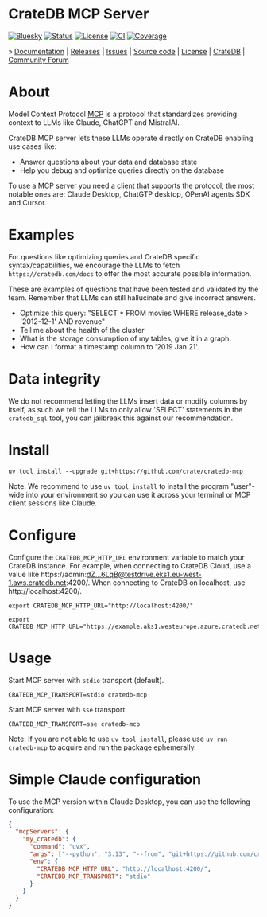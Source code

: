 # CrateDB MCP Server

[![Bluesky][badge-bluesky]][target-bluesky]
[![Status][badge-status]][target-project]
[![License][badge-license]][target-license]
[![CI][badge-ci]][project-ci]
[![Coverage][badge-coverage]][project-coverage]

» [Documentation]
| [Releases]
| [Issues]
| [Source code]
| [License]
| [CrateDB]
| [Community Forum]

# About
Model Context Protocol [MCP](https://modelcontextprotocol.io/introduction) is a protocol that standardizes providing
context to LLMs like Claude, ChatGPT and MistralAI.

CrateDB MCP server lets these LLMs operate directly on CrateDB enabling use cases like:

- Answer questions about your data and database state
- Help you debug and optimize queries directly on the database

To use a MCP server you need a [client that supports] the protocol, the most notable ones are:
Claude Desktop, ChatGTP desktop, OPenAI agents SDK and Cursor.

# Examples
For questions like optimizing queries and CrateDB specific syntax/capabilities, we encourage the
LLMs to fetch `https://cratedb.com/docs` to offer the most accurate possible information.

These are examples of questions that have been tested and validated by the team. Remember that
LLMs can still hallucinate and give incorrect answers.

* Optimize this query: "SELECT * FROM movies WHERE release_date > '2012-12-1' AND revenue"
* Tell me about the health of the cluster
* What is the storage consumption of my tables, give it in a graph.
* How can I format a timestamp column to '2019 Jan 21'.

# Data integrity
We do not recommend letting the LLMs insert data or modify columns by itself, as such we tell the
LLMs to only allow 'SELECT' statements in the `cratedb_sql` tool, you can jailbreak this against
our recommendation.

# Install
```shell
uv tool install --upgrade git+https://github.com/crate/cratedb-mcp
```
Note: We recommend to use `uv tool install` to install the program "user"-wide
into your environment so you can use it across your terminal or MCP client
sessions like Claude.

# Configure

Configure the `CRATEDB_MCP_HTTP_URL` environment variable to match your CrateDB instance.
For example, when connecting to CrateDB Cloud, use a value like
https://admin:dZ...6LqB@testdrive.eks1.eu-west-1.aws.cratedb.net:4200/.
When connecting to CrateDB on localhost, use http://localhost:4200/.
```shell
export CRATEDB_MCP_HTTP_URL="http://localhost:4200/"
```
```shell
export CRATEDB_MCP_HTTP_URL="https://example.aks1.westeurope.azure.cratedb.net:4200"
```

# Usage
Start MCP server with `stdio` transport (default).
```shell
CRATEDB_MCP_TRANSPORT=stdio cratedb-mcp
```
Start MCP server with `sse` transport.
```shell
CRATEDB_MCP_TRANSPORT=sse cratedb-mcp
```
Note: If you are not able to use `uv tool install`, please use
`uv run cratedb-mcp` to acquire and run the package ephemerally.

# Simple Claude configuration
To use the MCP version within Claude Desktop, you can use the following configuration:

```json
{
  "mcpServers": {
    "my_cratedb": {
      "command": "uvx",
      "args": ["--python", "3.13", "--from", "git+https://github.com/crate/cratedb-mcp", "cratedb-mcp"],
      "env": {
        "CRATEDB_MCP_HTTP_URL": "http://localhost:4200/",
        "CRATEDB_MCP_TRANSPORT": "stdio"
      }
    }
  }
}
```





[CrateDB]: https://cratedb.com/database
[issue tracker]: https://github.com/crate/cratedb-mcp/issues

[Community Forum]: https://community.cratedb.com/
[Documentation]: https://github.com/crate/cratedb-mcp
[Issues]: https://github.com/crate/cratedb-mcp/issues
[License]: https://github.com/crate/cratedb-mcp/blob/main/LICENSE
[managed on GitHub]: https://github.com/crate/cratedb-mcp
[Source code]: https://github.com/crate/cratedb-mcp
[Releases]: https://github.com/surister/cratedb-mcp/releases

[badge-ci]: https://github.com/crate/cratedb-mcp/actions/workflows/tests.yml/badge.svg
[badge-coverage]: https://codecov.io/gh/crate/cratedb-mcp/branch/main/graph/badge.svg
[badge-bluesky]: https://img.shields.io/badge/Bluesky-0285FF?logo=bluesky&logoColor=fff&label=Follow%20%40CrateDB
[badge-issues]: https://img.shields.io/github/issues/crate/cratedb-mcp
[badge-license]: https://img.shields.io/github/license/crate/cratedb-mcp
[badge-release-notes]: https://img.shields.io/badge/Release%20Notes-v0.0.0-blue
[badge-status]: https://img.shields.io/badge/status--alpha-orange
[project-ci]: https://github.com/crate/cratedb-mcp/actions/workflows/tests.yml
[project-coverage]: https://app.codecov.io/gh/crate/cratedb-mcp
[target-bluesky]: https://bsky.app/search?q=cratedb
[target-license]: https://github.com/crate/cratedb-mcp/blob/main/LICENSE
[target-project]: https://github.com/crate/cratedb-mcp
[client that supports]: https://modelcontextprotocol.io/clients#feature-support-matrix
